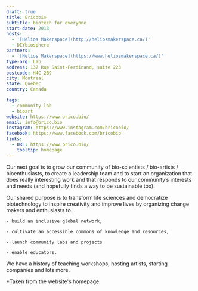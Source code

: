 ```yaml
---
draft: true
title: Bricobio
subtitle: biotech for everyone
start-date: 2013
hosts: 
  - '[Helios Makerspace](http://heliosmakerspace.ca/)'
  - DIYbiosphere
partners:
  - '[Helios Makerspace](https://www.heliosmakerspace.ca/)'
type-org: Lab
address: 137 Rue Saint-Ferdinand, suite 223
postcode: H4C 2B9
city: Montreal
state: Québec
country: Canada

tags:
  - community lab
  - bioart
website: https://www.brico.bio/
email: info@brico.bio
instagram: https://www.instagram.com/bricobio/
facebook: https://www.facebook.com/bricobio
links:
  - URL: https://www.brico.bio/
    tooltip: homepage
---
```


Our next goal is to grow our community of bio-scientists / bio-artists / bioenthusiasts, to create a leadership team and to start an organization that does really interesting work and that responds to our community’s interests and needs (and hopefully finds a way to be sustainable too).

Our shared purpose is to  transform life sciences and democratize biotechnology  to inspire creativity and improve lives by organizing change makers and enthusiasts to...

    - build an inclusive global network,

    - cultivate an accessible commons of knowledge and resources,

    - launch community labs and projects

    - enable educators.

We have a history of teaching workshops, hosting artists, starting companies and lots more.

*Taken from the website's homepage.
